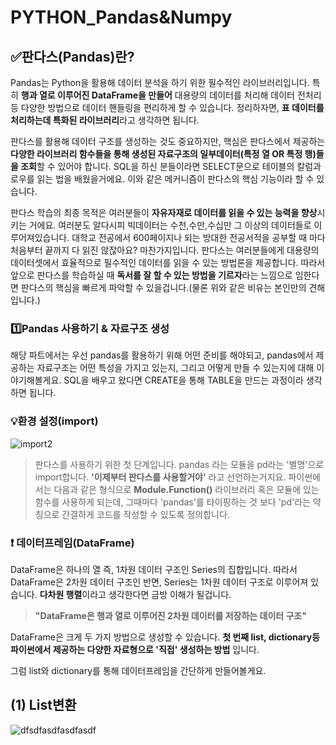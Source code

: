 # PYTHON_Pandas&Numpy

## ✅판다스(Pandas)란?
Pandas는 Python을 활용해 데이터 분석을 하기 위한 필수적인 라이브러리입니다. 특히 **행과 열로 이루어진 DataFrame을 만들어**
대용량의 데이터를 처리해 데이터 전처리 등 다양한 방법으로 데이터 핸들링을 편리하게 할 수 있습니다. 정리하자면, **표 데이터를 처리하는데 
특화된 라이브러리**라고 생각하면 됩니다. 

판다스를 활용해 데이터 구조를 생성하는 것도 중요하지만, 핵심은 판다스에서 제공하는 
**다양한 라이브러리 함수들을 통해 생성된 자료구조의 일부데이터(특정 열 OR 특정 행)들을 조회**할 수 있어야 합니다.
SQL을 하신 분들이라면 SELECT문으로 테이블의 칼럼과 로우를 읽는 법을 배웠을거에요. 이와 같은 메커니즘이 판다스의
핵심 기능이라 할 수 있습니다.

판다스 학습의 최종 목적은 여러분들이 **자유자재로 데이터를 읽을 수 있는 능력을 향상**시키는 거에요. 여러분도 알다시피
빅데이터는 수천,수만,수십만 그 이상의 데이터들로 이루어져있습니다. 대학교 전공에서 600페이지나 되는 방대한 전공서적을 
공부할 때 마다 처음부터 끝까지 다 읽진 않잖아요? 마찬가지입니다. 판다스는 여러분들에게 대용량의 데이터셋에서 효율적으로
필수적인 데이터를 읽을 수 있는 방법론을 제공합니다. 따라서 앞으로 판다스를 학습하실 때 **독서를 잘 할 수 있는 방법을
기르자**라는 느낌으로 임한다면 판다스의 핵심을 빠르게 파악할 수 있을겁니다.(물론 위와 같은 비유는 본인만의 견해입니다.)

### 1️⃣Pandas 사용하기 & 자료구조 생성

해당 파트에서는 우선 pandas를 활용하기 위해 어떤 준비를 해야되고, pandas에서 제공하는 자료구조는 어떤 특성을 가지고
있는지, 그리고 어떻게 만들 수 있는지에 대해 이야기해볼게요. SQL을 배우고 왔다면 CREATE을 통해 TABLE을 만드는 과정이라
생각하면 됩니다.

### 💡환경 설정(import)
![import2](https://user-images.githubusercontent.com/72958464/124281508-bc860d80-db84-11eb-808a-6f0296f86933.jpg)

> 판다스를 사용하기 위한 첫 단계입니다. pandas 라는 모듈을 pd라는 '별명'으로 import합니다. **'이제부터 판다스를 사용할거야'** 라고
  선언하는거지요. 파이썬에서는 다음과 같은 형식으로 **Module.Function()** 라이브러리 혹은 모듈에 있는 함수를 사용하게 되는데,
  그때마다 'pandas'를 타이핑하는 것 보다 'pd'라는 약칭으로 간결하게 코드를 작성할 수 있도록 정의합니다.

### ❗ 데이터프레임(DataFrame)
DataFrame은 하나의 열 즉, 1차원 데이터 구조인 Series의 집합입니다. 따라서 DataFrame은 2차원 데이터 구조인 반면, 
Series는 1차원 데이터 구조로 이루어져 있습니다. **다차원 행렬**이라고 생각한다면 금방 이해가 될겁니다.

> **"DataFrame은 행과 열로 이루어진 2차원 데이터를 저장하는 데이터 구조"**

DataFrame은 크게 두 가지 방법으로 생성할 수 있습니다. **첫 번째 list, dictionary등 파이썬에서 제공하는 다양한
자료형으로 '직접' 생성하는 방법** 입니다. 

그럼 list와 dictionary를 통해 데이터프레임을 간단하게 만들어볼게요.

## (1) List변환

![dfsdfasdfasdfasdf](https://user-images.githubusercontent.com/72958464/124748050-9afa9c80-df5d-11eb-952b-c494e81e122b.jpg)






